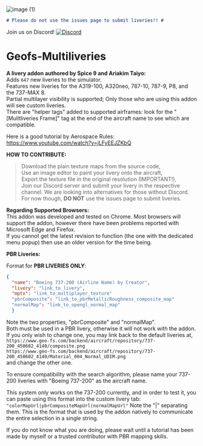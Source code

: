 ![image (1)](https://user-images.githubusercontent.com/79466778/184937450-8038f605-859e-4b4f-a768-87b2032c0ffb.png)<br>
```markdown
# Please do not use the issues page to submit liveries!! #
```
Join us on Discord! [![Discord](https://img.shields.io/discord/1008808128189579325.svg?label=&logo=discord&logoColor=ffffff&color=7389D8&labelColor=6A7EC2)](https://discord.gg/GnU7kBcXtR)<br>

# Geofs-Multiliveries
**A livery addon authored by Spice 9 and Ariakim Taiyo:**<br>
Adds `647` new liveries to the simulator.<br>
Features new liveries for the A319-100, A320neo, 787-10, 787-9, P8, and the 737-MAX 8. <br>
Partial multilayer visibility is supported; Only those who are using this addon will see custom liveries.<br>
There are "helper tags" added to supported airframes: look for the "[Mulitliveries Frame]" tag at the end of the aircraft name to see which are compatible.<br>

Here is a good tutorial by Aerospace Rules: https://www.youtube.com/watch?v=jLFyEEJZKbQ<br>

**HOW TO CONTRIBUTE:**<br>
> Download the plain texture maps from the source code,<br>
> Use an image editor to paint your livery onto the aircraft,<br>
> Export the texture file in the original resolution (IMPORTANT!),<br>
> Join our Discord server and submit your livery in the respective channel. We are looking into alternatives for those without Discord. For now though, **DO NOT** use the issues page to submit liveries. 

**Regarding Supported Browsers:**<br>
This addon was developed and tested on Chrome. Most browsers will support the addon, however there have been problems reported with Microsoft Edge and Firefox. <br>
If you cannot get the latest revision to function (the one with the dedicated menu popup) then use an older version for the time being.

**PBR Liveries:**<br>

Format for **PBR LIVERIES ONLY**:<br>
```json
{
  "name": "Boeing 737-200 (Airline Name) by Creator",
  "livery": "link_to_livery",
  "mptx": "link_to_multiplayer_texture"
  "pbrComposite": "link_to_pbrMetallicRoughness_composite_map"
  "normalMap": "link_to_opengl_normal_map"
  }
  ```

Note the two properties, "pbrComposite" and "normalMap".<br>
Both must be used in a PBR livery, otherwise it will not work with the addon. If you only wish to change one, you may link back to the default liveries at,<br>
`https://www.geo-fs.com/backend/aircraft/repository/737-200_450602_4140/composite.png`<br>
`https://www.geo-fs.com/backend/aircraft/repository/737-200_450602_4140/Material_004_Normal_UDIM.png`<br>
and change the other one.<br>

To ensure compatibility with the search algorithm, please name your 737-200 liveries with "Boeing 737-200" as the aircraft name.<br>

This system only works on the 737-200 currently, and in order to test it, you can paste using this format into the custom livery tab:<br>
`"colorMapUrl|pbrCompositeMapUrl|normalMapUrl"`
Note the "|" separating them. This is the format that is used by the addon natively to communicate the entire selection in a single string.<br>

If you do not know what you are doing, please wait until a tutorial has been made by myself or a trusted contributor with PBR mapping skills. <br>
